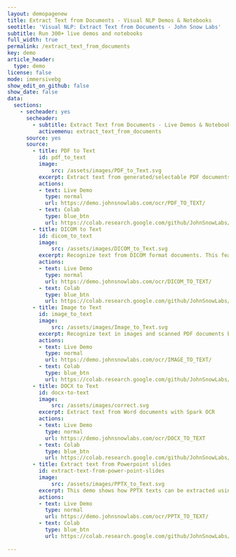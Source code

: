 ```yaml
---
layout: demopagenew
title: Extract Text from Documents - Visual NLP Demos & Notebooks
seotitle: 'Visual NLP: Extract Text from Documents - John Snow Labs'
subtitle: Run 300+ live demos and notebooks
full_width: true
permalink: /extract_text_from_documents
key: demo
article_header:
  type: demo
license: false
mode: immersivebg
show_edit_on_github: false
show_date: false
data:
  sections:  
    - secheader: yes
      secheader:
        - subtitle: Extract Text from Documents - Live Demos & Notebooks
          activemenu: extract_text_from_documents
      source: yes
      source: 
        - title: PDF to Text
          id: pdf_to_text
          image: 
              src: /assets/images/PDF_to_Text.svg
          excerpt: Extract text from generated/selectable PDF documents and keep the original structure of the document by using our out-of-the-box Spark OCR library.
          actions:
          - text: Live Demo
            type: normal
            url: https://demo.johnsnowlabs.com/ocr/PDF_TO_TEXT/
          - text: Colab
            type: blue_btn
            url: https://colab.research.google.com/github/JohnSnowLabs/spark-nlp-workshop/blob/master/tutorials/streamlit_notebooks/ocr/PDF_TO_TEXT.ipynb
        - title: DICOM to Text
          id: dicom_to_text
          image: 
              src: /assets/images/DICOM_to_Text.svg
          excerpt: Recognize text from DICOM format documents. This feature explores both to the text on the image and to the text from the metadata file.
          actions:
          - text: Live Demo
            type: normal
            url: https://demo.johnsnowlabs.com/ocr/DICOM_TO_TEXT/
          - text: Colab
            type: blue_btn
            url: https://colab.research.google.com/github/JohnSnowLabs/spark-nlp-workshop/blob/master/tutorials/streamlit_notebooks/ocr/DICOM_TO_TEXT.ipynb
        - title: Image to Text
          id: image_to_text
          image: 
              src: /assets/images/Image_to_Text.svg
          excerpt: Recognize text in images and scanned PDF documents by using our out-of-the-box Spark OCR library.
          actions:
          - text: Live Demo
            type: normal
            url: https://demo.johnsnowlabs.com/ocr/IMAGE_TO_TEXT/
          - text: Colab
            type: blue_btn
            url: https://colab.research.google.com/github/JohnSnowLabs/spark-nlp-workshop/blob/master/tutorials/streamlit_notebooks/ocr/IMAGE_TO_TEXT.ipynb
        - title: DOCX to Text
          id: docx-to-text
          image: 
              src: /assets/images/correct.svg
          excerpt: Extract text from Word documents with Spark OCR
          actions:
          - text: Live Demo
            type: normal
            url: https://demo.johnsnowlabs.com/ocr/DOCX_TO_TEXT
          - text: Colab
            type: blue_btn
            url: https://colab.research.google.com/github/JohnSnowLabs/spark-nlp-workshop/blob/master/tutorials/streamlit_notebooks/ocr/DOCX_TO_TEXT.ipynb
        - title: Extract text from Powerpoint slides
          id: extract-text-from-power-point-slides 
          image: 
              src: /assets/images/PPTX_to_Text.svg
          excerpt: This demo shows how PPTX texts can be extracted using Spark OCR.
          actions:
          - text: Live Demo
            type: normal
            url: https://demo.johnsnowlabs.com/ocr/PPTX_TO_TEXT/
          - text: Colab
            type: blue_btn
            url: https://colab.research.google.com/github/JohnSnowLabs/spark-nlp-workshop/blob/master/tutorials/streamlit_notebooks/ocr/PPTX_TABLE.ipynb
        
---
```

